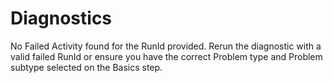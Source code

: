 <properties
    pageTitle="Data Factory Activity Run not failed"
    description="Data Factory Activity Run not failed"
    infoBubbleText="Data Factory Activity Run not failed"
    service="microsoft.datafactory"
    resource="factories"
    authors="grorcai"
    ms.author="grorcai-msft"
    displayOrder="1"
    articleId="ea46e401-74d9-4e1a-a1fb-6a5a6ca13117"
    diagnosticScenario="DataFactoryADMSErrorPortalInsight"
    selfHelpType="diagnostics"
    supportTopicIds="32629461,32633533,32633532,32633535,32637157,32633536,32633537,32633539,32633540,32637158,32637159,32629480,32680905,32637160,32680906,32629495,32637161,32637163,32740731,32680904,32629526,32637152"
    resourceTags=""
    productPesIds="15613"
    cloudEnvironments="public, BlackForest, Fairfax, Mooncake, usnat, ussec"
	  ownershipId="AzureData_DataFactory"
/>

# Diagnostics

No Failed Activity found for the RunId provided. Rerun the diagnostic with a valid failed RunId or ensure you have the correct Problem type and Problem subtype selected on the Basics step.
